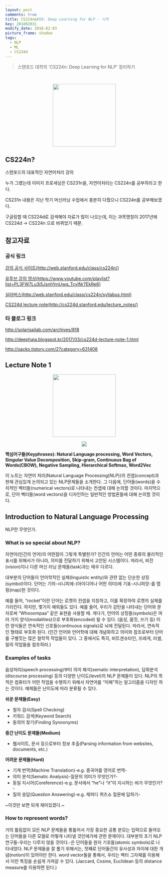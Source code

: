 ```yaml
---
layout: post
comments: true
title: CS224n&#58; Deep Learning for NLP - 시작
key: 201802031
modify_date: 2018-02-03
picture_frame: shadow
tags:
  - NLP
  - ML
  - CS224d
---
```


> 스탠포드 대학의 'CS224n: Deep Learning for NLP' 정리하기

<br>

<p style="text-align:center"><img src="https://raw.githubusercontent.com/q0115643/my_blog/master/images/cs224n/cs224d-title.png" width="200" height="200" /></p>

## CS224n?

스탠포드의 대표적인 자연어처리 강의

누가 그랬는데 이미지 프로세싱은 CS231n을, 자연어처리는 CS224n를 공부하라고 한다.

CS231n 내용은 지난 학기 머신러닝 수업에서 충분히 다뤘으니 CS224n를 공부해보겠다.

<!--more-->

구글링할 때 CS224d로 검색해야 자료가 많이 나오는데, 이는 과목명칭이 2017년에 CS224d -> CS224n 으로 바뀌었기 때문.

## 참고자료

### 공식 링크

[강의 공식 사이트(http://web.stanford.edu/class/cs224n/)](http://web.stanford.edu/class/cs224n/)

[유투브 강의 영상(https://www.youtube.com/playlist?list=PL3FW7Lu3i5Jsnh1rnUwq_TcylNr7EkRe6)](https://www.youtube.com/playlist?list=PL3FW7Lu3i5Jsnh1rnUwq_TcylNr7EkRe6)

[실라버스(http://web.stanford.edu/class/cs224n/syllabus.html)](http://web.stanford.edu/class/cs224n/syllabus.html)

[CS224d lecture note(http://cs224d.stanford.edu/lecture_notes/)](http://cs224d.stanford.edu/lecture_notes/)

### 타 블로그 링크

http://solarisailab.com/archives/818

http://deephaja.blogspot.kr/2017/03/cs224d-lecture-note-1.html

http://sacko.tistory.com/2?category=631408

## Lecture Note 1

<p style="text-align:center"><img src="https://raw.githubusercontent.com/q0115643/my_blog/master/images/cs224n/choolbal.png" width="200" height="200" /></p>

<p style="text-align:center"><img src="https://raw.githubusercontent.com/q0115643/my_blog/master/images/cs224n/cs224n_front_image.png"/></p>

**핵심어구들(Keyphrases): Natural Language processing, Word Vectors, Singular Value Decomposition, Skip-gram, Continuous Bag of Words(CBOW), Negative Sampling, Hierarchical Softmax, Word2Vec**

이 노트는 자연어 처리(Natural Language Processing(NLP))의 컨셉(concept)과 현재 관심있게 논의되고 있는 NLP문제들을 소개한다.
그 다음에, 단어들(words)을 수치적인 벡터들(numerical vectors)로 나타내는 컨셉에 대해 논의할 것이다.
마지막으로, 단어 벡터들(word vectors)을 디자인하는 일반적인 방법론들에 대해 논의할 것이다.

## Introduction to Natural Language Processing

NLP란 무엇인가.

### What is so special about NLP?

자연어(인간의 언어)의 어떤점이 그렇게 특별한가? 인간의 언어는 어떤 종류의 물리적인 표시를 위해서가 아니라, 의미를 전달하기 위해서 고안된 시스템이다. 따라서, 비전(vision)이나 다른 머신 러닝 문제들(task)과는 매우 다르다.

대부분의 단어들이 언어학적인 실체(linguistic entity)와 관련 없는 단순한 상징(symbol)이다. 단어는 기의-시니피에-(아이디어나 어떤 의미)에 기표-시니피앙-를 맵핑(map)한 것이다.

예를 들어, “rocket”이란 단어는 로켓의 컨셉을 지칭하고, 이를 확장하여 로켓의 실체를 가리킨다.
하지만, 몇가지 예외들도 있다. 예를 들어, 우리가 감탄을 나타내는 단어와 문자로써 “Whooompaa” 같은 표현을 사용할 때.
게다가, 언어의 상징들(symbols)은 여러 가지 양식(modalities)으로 부호화(encoded) 될 수 있다. (음성, 몸짓, 쓰기 등)
이런 양식들은 연속적인 신호들(continuous signals)로 뇌에 전달된다. 따라서, 연속적인 형태로 부호화 된다.
(인간 언어와 언어학에 대해 개념화하고 의미와 참조로부터 단어를 구별짓는 많은 철학적 작업들이 있다.
그 중에서도 특히, 비트겐슈타인, 프레게, 러셀, 밀의 작업들을 참조하라.)

### Examples of tasks

음성처리(speech processing)부터 의미 해석(sematic interpretation), 담화분석(discourse processing) 등의 다양한 난이도(level)의 NLP 문제들이 있다.
NLP의 목적은 컴퓨터가 어떤 작업을 수행하기 위해서 자연어를 “이해”하는 알고리즘을 디자인 하는 것이다.
예제들은 난이도에 따라 분류될 수 있다.

**쉬운 문제들(Easy)**
* 철자 검사(Spell Checking)
* 키워드 검색(Keyword Search)
* 동의어 찾기(Finding Synoonyms)

**중간 난이도 문제들(Medium)**
* 웹사이트, 문서 등으로부터 정보 추출(Parsing information from websites, documents, etc.)

**어려운 문제들(Hard)**
* 기계 번역(Machine Translation)-e.g. 중국어를 영어로 번역-
* 의미 분석(Sematic Analysis)-질문의 의미가 무엇인가?-
* 동일 지시어(Coreference)-e.g. 문서에서 “he”나 “it”이 지시하는 바가 무엇인가?-
* 질의 응답(Question Answering)-e.g. 제퍼디 퀴즈쇼 질문에 답하기-

~이것만 보면 되게 재미있겠다.~

### How to represent words?

거의 틀림없이 모든 NLP 문제들을 통틀어서 가장 중요한 공통 분모는 입력으로 들어오는 단어들을 다른 모델로 어떻게 나타낼 것인에가에 관한 문제이다.
대부분의 초기 NLP 연구들-우리는 다루지 않을 것이다.-은 단어들을 원자 기호들(atomic symbols)로 나타내었다.
NLP 문제들을 잘 풀기 위해서는, 첫째로 단어들간의 유사성과 차이에 대한 개념(notion)이 있어야만 한다.
word vector들을 통해서, 우리는 벡터 그자체를 이용해서 이런 특징을 손쉽게 가져갈 수 있다. (Jaccard, Cosine, Euclidean 등의 distance measure를 이용하면 된다.)
